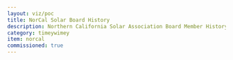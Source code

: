```yaml
---
layout: viz/poc
title: NorCal Solar Board History
description: Northern California Solar Association Board Member History
category: timeywimey
item: norcal
commissioned: true
---
```


